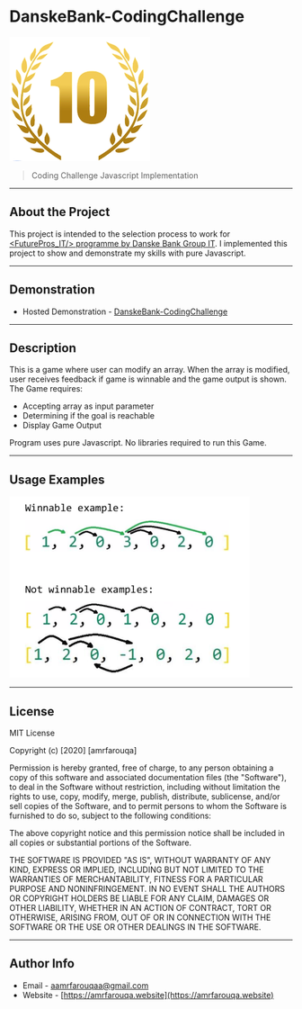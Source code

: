# DanskeBank-CodingChallenge

 <img src="init/images/logoSmall.png">

> Coding Challenge Javascript Implementation

---

## About the Project

This project is intended to the selection process to work for [<FuturePros_IT/> programme by Danske Bank Group IT](https://danskebank.lt). 
I implemented this project to show and demonstrate my skills with pure Javascript. 

---

## Demonstration
 
 - Hosted Demonstration - [DanskeBank-CodingChallenge](https://danske.amrfarouqa.website)
 
---

## Description

This is a game where user can modify an array. When the array is modified, user receives feedback if game is winnable and the game output is shown. 
The Game requires:
 - Accepting array as input parameter
 - Determining if the goal is reachable
 - Display Game Output
 
 Program uses pure Javascript. No libraries required to run this Game.
 
---

## Usage Examples

 <img src="init/images/example.png">


---

## License

MIT License

Copyright (c) [2020] [amrfarouqa]

Permission is hereby granted, free of charge, to any person obtaining a copy
of this software and associated documentation files (the "Software"), to deal
in the Software without restriction, including without limitation the rights
to use, copy, modify, merge, publish, distribute, sublicense, and/or sell
copies of the Software, and to permit persons to whom the Software is
furnished to do so, subject to the following conditions:

The above copyright notice and this permission notice shall be included in all
copies or substantial portions of the Software.

THE SOFTWARE IS PROVIDED "AS IS", WITHOUT WARRANTY OF ANY KIND, EXPRESS OR
IMPLIED, INCLUDING BUT NOT LIMITED TO THE WARRANTIES OF MERCHANTABILITY,
FITNESS FOR A PARTICULAR PURPOSE AND NONINFRINGEMENT. IN NO EVENT SHALL THE
AUTHORS OR COPYRIGHT HOLDERS BE LIABLE FOR ANY CLAIM, DAMAGES OR OTHER
LIABILITY, WHETHER IN AN ACTION OF CONTRACT, TORT OR OTHERWISE, ARISING FROM,
OUT OF OR IN CONNECTION WITH THE SOFTWARE OR THE USE OR OTHER DEALINGS IN THE
SOFTWARE.



---

## Author Info

- Email - [aamrfarouqaa@gmail.com](mailto:aamrfarouqaa@gmail.com)
- Website - [https://amrfarouqa.website](https://amrfarouqa.website)



